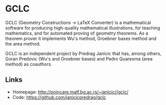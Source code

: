 # GCLC

GCLC (Geometry Constructions -> LaTeX Converter) is a mathematical software for producing high-quality mathematical illustrations, for teaching mathematics, and for automated proving of geometry theorems.  As a theorem prover it implements Wu's method, Groebner bases method and the area method.

GCLC is an independent project by Predrag Janicic that has, among others, Goran Predovic (Wu's and Groebner bases) and Pedro Quaresma (area method) as coauthors.

## Links

- Homepage: <http://poincare.matf.bg.ac.rs/~janicic//gclc/>
- Code: <https://github.com/janicicpredrag/gclc>
